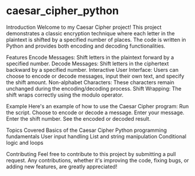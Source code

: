 # caesar_cipher_python

Introduction
      Welcome to my Caesar Cipher project! This project demonstrates a classic encryption technique where each letter in the plaintext is shifted by a specified 
      number of places. The code is written in Python and provides both encoding and decoding functionalities.


Features
      Encode Messages: Shift letters in the plaintext forward by a specified number.
      Decode Messages: Shift letters in the ciphertext backward by a specified number.
      Interactive User Interface: Users can choose to encode or decode messages, input their own text, and specify the shift amount.
      Non-alphabet Characters: These characters remain unchanged during the encoding/decoding process.
      Shift Wrapping: The shift wraps correctly using the modulo operator.

Example
      Here's an example of how to use the Caesar Cipher program:
            Run the script.
            Choose to encode or decode a message.
            Enter your message.
            Enter the shift number.
            See the encoded or decoded result.

Topics Covered
      Basics of the Caesar Cipher
      Python programming fundamentals
      User input handling
      List and string manipulation
      Conditional logic and loops

      
Contributing
      Feel free to contribute to this project by submitting a pull request. Any contributions, whether it's improving the code, fixing bugs, or adding new 
      features, are greatly appreciated!
